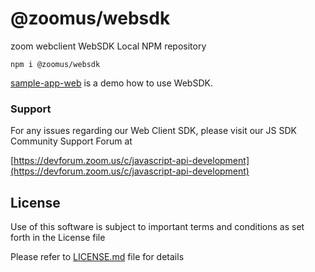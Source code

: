 # @zoomus/websdk
zoom webclient WebSDK Local NPM repository

```
npm i @zoomus/websdk
```

[sample-app-web](https://github.com/zoom/sample-app-web) is a demo how to use WebSDK.

### Support
For any issues regarding our Web Client SDK, please visit our JS SDK Community Support Forum at

[https://devforum.zoom.us/c/javascript-api-development](https://devforum.zoom.us/c/javascript-api-development)


## License

Use of this software is subject to important terms and conditions as set forth in the License file

Please refer to [LICENSE.md](LICENSE.md) file for details
